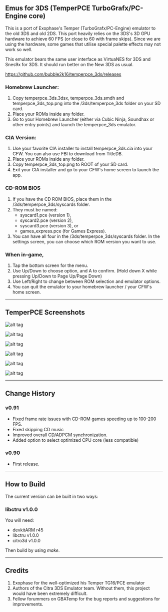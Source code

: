 ## Emus for 3DS (TemperPCE TurboGrafx/PC-Engine core)

This is a port of Exophase's Temper (TurboGrafx/PC-Engine) emulator to the old 3DS and old 2DS. This port heavily relies on the 3DS's 3D GPU hardware to achieve 60 FPS (or close to 60 with frame skips). Since we are using the hardware, some games that utilise special palette effects may not work so well.

This emulator bears the same user interface as VirtuaNES for 3DS and Snes9x for 3DS. It should run better on the New 3DS as usual.

https://github.com/bubble2k16/temperpce_3ds/releases

### Homebrew Launcher:

1. Copy temperpce_3ds.3dsx, temperpce_3ds.smdh and temperpce_3ds_top.png into the /3ds/temperpce_3ds folder on your SD card.
2. Place your ROMs inside any folder.
3. Go to your Homebrew Launcher (either via Cubic Ninja, Soundhax or other entry points) and launch the temperpce_3ds emulator.

### CIA Version:

1. Use your favorite CIA installer to install temperpce_3ds.cia into your CFW. You can also use FBI to download from TitleDB.
2. Place your ROMs inside any folder.
3. Copy temperpce_3ds_top.png to ROOT of your SD card.
4. Exit your CIA installer and go to your CFW's home screen to launch the app.

### CD-ROM BIOS

1. If you have the CD ROM BIOS, place them in the /3ds/temperpce_3ds/syscards folder.
2. They must be named:
   - syscard1.pce (version 1),
   - syscard2.pce (version 2),
   - syscard3.pce (version 3), or
   - games_express.pce (for Games Express).
3. You can have all four in the /3ds/temperpce_3ds/syscards folder. In the settings screen, you can choose which ROM version you want to use.


### When in-game,

1. Tap the bottom screen for the menu.
2. Use Up/Down to choose option, and A to confirm. (Hold down X while pressing Up/Down to Page Up/Page Down)
3. Use Left/Right to change between ROM selection and emulator options.
4. You can quit the emulator to your homebrew launcher / your CFW's home screen.

-------------------------------------------------------------------------------------------------------

## TemperPCE Screenshots

![alt tag](https://github.com/bubble2k16/emus3ds/blob/master/screenshots/TemperPCE01.bmp)

![alt tag](https://github.com/bubble2k16/emus3ds/blob/master/screenshots/TemperPCE02.bmp)

![alt tag](https://github.com/bubble2k16/emus3ds/blob/master/screenshots/TemperPCE03.bmp)

![alt tag](https://github.com/bubble2k16/emus3ds/blob/master/screenshots/TemperPCE04.bmp)

![alt tag](https://github.com/bubble2k16/emus3ds/blob/master/screenshots/TemperPCE05.bmp)

![alt tag](https://github.com/bubble2k16/emus3ds/blob/master/screenshots/TemperPCE06.bmp)


-------------------------------------------------------------------------------------------

## Change History


### v0.91
- Fixed frame rate issues with CD-ROM games speeding up to 100-200 FPS.
- Fixed skipping CD music
- Improved overall CD/ADPCM synchronization.
- Added option to select optimized CPU core (less compatible)

### v0.90
- First release.

-------------------------------------------------------------------------------------------------------

## How to Build

The current version can be built in two ways:

###  libctru v1.0.0

You will need:
- devkitARM r45
- libctru v1.0.0
- citro3d v1.0.0

Then build by using *make*.

-------------------------------------------------------------------------------------------------------

## Credits

1. Exophase for the well-optimized his Temper TG16/PCE emulator
2. Authors of the Citra 3DS Emulator team. Without them, this project would have been extremely difficult.
3. Fellow forummers on GBATemp for the bug reports and suggestions for improvements.